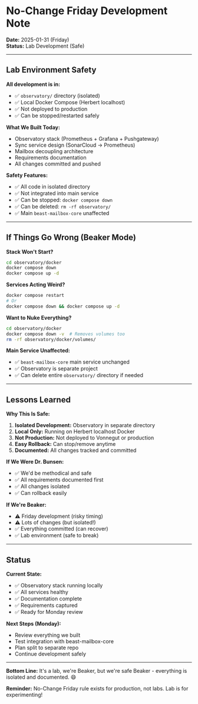 # No-Change Friday Development Note

**Date:** 2025-01-31 (Friday)  
**Status:** Lab Development (Safe)

---

## Lab Environment Safety

**All development is in:**
- ✅ `observatory/` directory (isolated)
- ✅ Local Docker Compose (Herbert localhost)
- ✅ Not deployed to production
- ✅ Can be stopped/restarted safely

**What We Built Today:**
- Observatory stack (Prometheus + Grafana + Pushgateway)
- Sync service design (SonarCloud → Prometheus)
- Mailbox decoupling architecture
- Requirements documentation
- All changes committed and pushed

**Safety Features:**
- ✅ All code in isolated directory
- ✅ Not integrated into main service
- ✅ Can be stopped: `docker compose down`
- ✅ Can be deleted: `rm -rf observatory/`
- ✅ Main `beast-mailbox-core` unaffected

---

## If Things Go Wrong (Beaker Mode)

**Stack Won't Start?**
```bash
cd observatory/docker
docker compose down
docker compose up -d
```

**Services Acting Weird?**
```bash
docker compose restart
# Or
docker compose down && docker compose up -d
```

**Want to Nuke Everything?**
```bash
cd observatory/docker
docker compose down -v  # Removes volumes too
rm -rf observatory/docker/volumes/
```

**Main Service Unaffected:**
- ✅ `beast-mailbox-core` main service unchanged
- ✅ Observatory is separate project
- ✅ Can delete entire `observatory/` directory if needed

---

## Lessons Learned

**Why This Is Safe:**
1. **Isolated Development:** Observatory in separate directory
2. **Local Only:** Running on Herbert localhost Docker
3. **Not Production:** Not deployed to Vonnegut or production
4. **Easy Rollback:** Can stop/remove anytime
5. **Documented:** All changes tracked and committed

**If We Were Dr. Bunsen:**
- ✅ We'd be methodical and safe
- ✅ All requirements documented first
- ✅ All changes isolated
- ✅ Can rollback easily

**If We're Beaker:**
- ⚠️ Friday development (risky timing)
- ⚠️ Lots of changes (but isolated!)
- ✅ Everything committed (can recover)
- ✅ Lab environment (safe to break)

---

## Status

**Current State:**
- ✅ Observatory stack running locally
- ✅ All services healthy
- ✅ Documentation complete
- ✅ Requirements captured
- ✅ Ready for Monday review

**Next Steps (Monday):**
- Review everything we built
- Test integration with beast-mailbox-core
- Plan split to separate repo
- Continue development safely

---

**Bottom Line:** It's a lab, we're Beaker, but we're safe Beaker - everything is isolated and documented. 😄

**Reminder:** No-Change Friday rule exists for production, not labs. Lab is for experimenting!

